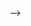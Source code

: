 <!-- <img src="https://cdn.jsdelivr.net/gh/hacker-c/Picture-Bed@main/avatar.jpg" alt="logo" style="zoom: 12%;" /> -->

<!-- 关于我的页面跳转 -->

<!-- 
# MurphyChen's Notes
> 脚踏实地，坚实基础。

<!-- [Github](https://github.com/Hacker-C/notes) -->
<!-- [个人博客](https://blog.mphy.top)
[进入知识库](/#quick-start) --> -->
